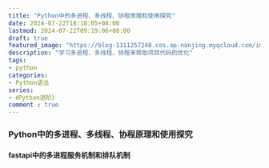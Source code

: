 ```yaml
---
title: "Python中的多进程、多线程、协程原理和使用探究"
date: 2024-07-22T18:18:05+08:00
lastmod: 2024-07-22T09:19:06+08:00
draft: true
featured_image: "https://blog-1311257248.cos.ap-nanjing.myqcloud.com/imgs/python_advance/title.jpg"
description: "学习多进程、多线程、协程来帮助项目代码的优化"
tags:
- python
categories:
- Python语法
series:
- 《Python进阶》
comment : true
---
```



### Python中的多进程、多线程、协程原理和使用探究


#### 

#### 

#### fastapi中的多进程服务机制和排队机制




